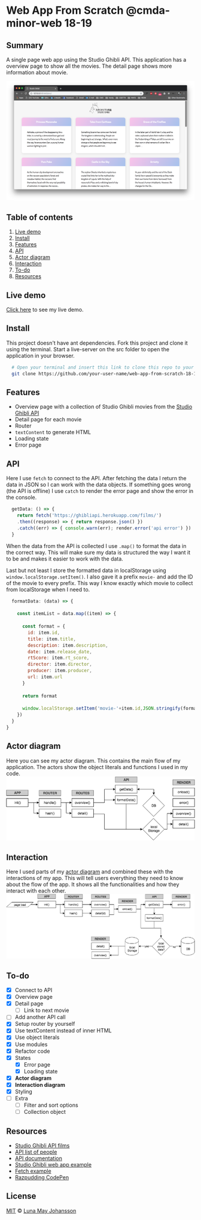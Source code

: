 # Web App From Scratch @cmda-minor-web 18-19

## Summary
A single page web app using the Studio Ghibli API. This application has a overview page to show all the movies. The detail page shows more information about movie.

![Studio Ghibli website](/img/website-final.png)

## Table of contents
1. [Live demo](#Live-demo)
2. [Install](#Install)
3. [Features](#Features)
4. [API](#API)
5. [Actor diagram](#Actor-diagram)
6. [Interaction](#Interaction)
8. [To-do](#To-do)
9. [Resources](#Resources)

## Live demo
[Click here](https://maybuzz.github.io/wafs/src) to see my live demo.

## Install
This project doesn't have ant dependencies. Fork this project and clone it using the terminal. Start a live-server on the src folder to open the application in your browser.

```bash
  # Open your terminal and insert this link to clone this repo to your device
  git clone https://github.com/your-user-name/web-app-from-scratch-18-19/src
```

## Features
- Overview page with a collection of Studio Ghibli movies from the [Studio Ghibli API](https://ghibliapi.herokuapp.com/films)   
- Detail page for each movie   
- Router   
- `textContent` to generate HTML   
- Loading state   
- Error page   

## API
Here I use `fetch` to connect to the API. After fetching the data I return the data in JSON so I can work with the data objects. If something goes wrong (the API is offline) I use `catch` to render the error page and show the error in the console.

```js
  getData: () => {
    return fetch('https://ghibliapi.herokuapp.com/films/')
    .then((response) => { return response.json() })
    .catch((err) => { console.warn(err); render.error('api error') })
  }
```

When the data from the API is collected I use `.map()` to format the data in the correct way. This will make sure my data is structured the way I want it to be and makes it easier to work with the data.

Last but not least I store the formatted data in localStorage using `window.localStorage.setItem()`. I also gave it a prefix `movie-` and add the ID of the movie to every prefix. This way I know exactly which movie to collect from localStorage when I need to.

```js
  formatData: (data) => {

    const itemList = data.map((item) => {

      const format = {
        id: item.id,
        title: item.title,
        description: item.description,
        date: item.release_date,
        rtScore: item.rt_score,
        director: item.director,
        producer: item.producer,
        url: item.url
      }

      return format

      window.localStorage.setItem('movie-'+item.id,JSON.stringify(format))
    })
  }
}
```

## Actor diagram
Here you can see my actor diagram. This contains the main flow of my application. The actors show the object literals and functions I used in my code.
![Actor diagram](/img/actor-final.png)   

## Interaction
Here I used parts of my [actor diagram](#Actor-diagram) and combined these with the interactions of my app. This will tell users everything they need to know about the flow of the app. It shows all the functionalities and how they interact with each other.
![Interaction diagram](/img/interaction-done.png)   

## To-do
- [x] Connect to API   
- [x] Overview page   
- [x] Detail page   
  - [ ] Link to next movie   
- [ ] Add another API call   
- [x] Setup router by yourself   
- [x] Use textContent instead of inner HTML
- [x] Use object literals
- [x] Use modules   
- [x] Refactor code   
- [x] States   
  - [x] Error page   
  - [x] Loading state
- [x] **Actor diagram**   
- [x] **Interaction diagram**   
- [x] Styling   
- [ ] Extra   
  - [ ] Filter and sort options   
  - [ ] Collection object   

## Resources
- [Studio Ghibli API films](https://ghibliapi.herokuapp.com/films)
- [API list of people](https://ghibliapi.herokuapp.com/people/)  
- [API documentation](https://ghibliapi.herokuapp.com/#)   
- [Studio Ghibli web app example](https://www.taniarascia.com/how-to-connect-to-an-api-with-javascript/)   
- [Fetch example](https://scotch.io/tutorials/how-to-use-the-javascript-fetch-api-to-get-data)   
- [Razpudding CodePen](https://codepen.io/Razpudding/pen/wNZoNQ?editors=0010)

## License
[MIT](LICENSE) © [Luna May Johansson](https://github.com/maybuzz)
